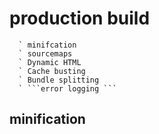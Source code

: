 # production build

      ` minifcation
      ` sourcemaps
      ` Dynamic HTML
      ` Cache busting
      ` Bundle splitting
      ` ```error logging ```

## minification
      